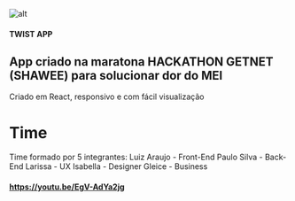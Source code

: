 ![alt](https://github.com/luialbeto/twist/blob/2a5961b24ac36ca8ec28a9640cfd1dfd8d5020e0/src/assets/logo.png)

#### TWIST APP

## App criado na maratona HACKATHON GETNET (SHAWEE) para solucionar dor do MEI
Criado em React, responsivo e com fácil visualização

# Time
Time formado por 5 integrantes:
Luiz Araujo - Front-End
Paulo Silva - Back-End
Larissa     - UX
Isabella    - Designer
Gleice      - Business

#### https://youtu.be/EgV-AdYa2jg